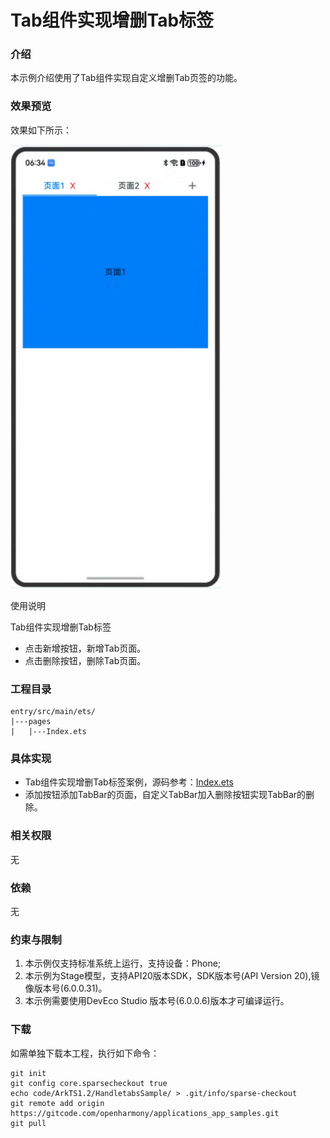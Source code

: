 # Tab组件实现增删Tab标签

### 介绍

本示例介绍使用了Tab组件实现自定义增删Tab页签的功能。

### 效果预览

效果如下所示：

![main.jpg](entry/src/main/resources/base/media/main.jpg)

使用说明

Tab组件实现增删Tab标签
* 点击新增按钮，新增Tab页面。
* 点击删除按钮，删除Tab页面。

### 工程目录

```
entry/src/main/ets/
|---pages
|   |---Index.ets
```

### 具体实现

* Tab组件实现增删Tab标签案例，源码参考：[Index.ets](entry/src/main/ets/pages/Index.ets)
* 添加按钮添加TabBar的页面，自定义TabBar加入删除按钮实现TabBar的删除。

### 相关权限

无

### 依赖

无

### 约束与限制

1. 本示例仅支持标准系统上运行，支持设备：Phone;
2. 本示例为Stage模型，支持API20版本SDK，SDK版本号(API Version 20),镜像版本号(6.0.0.31)。
3. 本示例需要使用DevEco Studio 版本号(6.0.0.6)版本才可编译运行。

### 下载

如需单独下载本工程，执行如下命令：

```
git init
git config core.sparsecheckout true
echo code/ArkTS1.2/HandletabsSample/ > .git/info/sparse-checkout
git remote add origin https://gitcode.com/openharmony/applications_app_samples.git
git pull
```